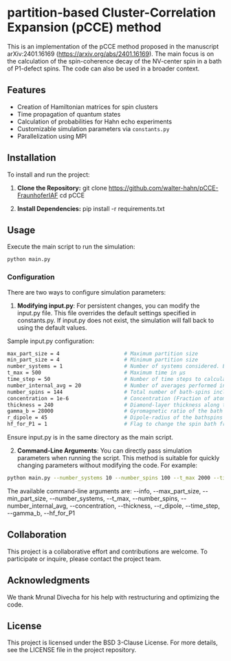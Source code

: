 
# partition-based Cluster-Correlation Expansion (pCCE) method

This is an implementation of the pCCE method proposed in the manuscript arXiv:2401.16169 (https://arxiv.org/abs/2401.16169). The main focus is on the calculation of the spin-coherence decay of the NV-center spin in a bath of P1-defect spins. The code can also be used in a broader context.


## Features

- Creation of Hamiltonian matrices for spin clusters
- Time propagation of quantum states
- Calculation of probabilities for Hahn echo experiments
- Customizable simulation parameters via `constants.py`
- Parallelization using MPI

## Installation

To install and run the project:

1. **Clone the Repository:**
git clone https://github.com/walter-hahn/pCCE-FraunhoferIAF cd pCCE

2. **Install Dependencies:**
pip install -r requirements.txt

## Usage

Execute the main script to run the simulation:

```bash
python main.py
```
### Configuration
There are two ways to configure simulation parameters:
1. **Modifying input.py**: For persistent changes, you can modify the input.py file. This file overrides the default settings specified in constants.py. If input.py does not exist, the simulation will fall back to using the default values.

Sample input.py configuration:
```bash
max_part_size = 4                     # Maximum partition size    
min_part_size = 4                     # Minimum partition size
number_systems = 1                    # Number of systems considered. Each system corresponds to a random spatial distribution of spins. MPI parallelization distributes theses systems among available cores.
t_max = 500                           # Maximum time in µs
time_step = 50                        # Number of time steps to calculate until t_max
number_internal_avg = 20              # Number of averages performed internally (Monte Carlo bath state sampling)
number_spins = 144                    # Total number of bath-spins included in the calculation       
concentration = 1e-6                  # Concentration (Fraction of atoms replaced by defects)
thickness = 240                       # Diamond-layer thickness along the z-direction in nm. The central spin is positioned at the center of the layer.
gamma_b = 28000                       # Gyromagnetic ratio of the bath spins in MHz/T. Default is for electron spins.
r_dipole = 45                         # Dipole-radius of the bathspins defining the distance in which dipolar interactions between bath spins are considered.
hf_for_P1 = 1                         # Flag to change the spin bath from electron spins to P1 centres (use 0 for false, 1 for true).
```
Ensure input.py is in the same directory as the main script.

2. **Command-Line Arguments**: You can directly pass simulation parameters when running the script. This method is suitable for quickly changing parameters without modifying the code. For example:

```bash
python main.py --number_systems 10 --number_spins 100 --t_max 2000 --time_step 50
```
The available command-line arguments are:
--info, --max_part_size, --min_part_size, --number_systems, --t_max, --number_spins, --number_internal_avg, --concentration, --thickness, --r_dipole, --time_step, --gamma_b, --hf_for_P1

## Collaboration
This project is a collaborative effort and contributions are welcome. To participate or inquire, please contact the project team.

## Acknowledgments
We thank Mrunal Divecha for his help with restructuring and optimizing the code. 

## License
This project is licensed under the BSD 3-Clause License. For more details, see the LICENSE file in the project repository.



